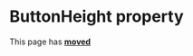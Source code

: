 # ButtonHeight property

This page has [**moved**](https://lib-docs.delphidabbler.com/AboutBox/3.6/API/TPJAboutBoxDlg-ButtonHeight)